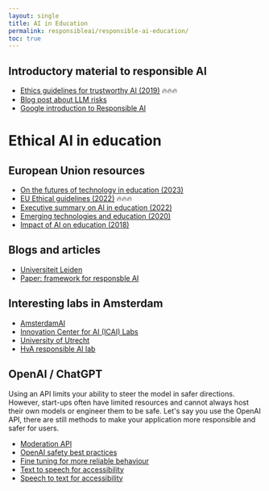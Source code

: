 ```yaml
---
layout: single
title: AI in Education
permalink: responsibleai/responsible-ai-education/
toc: true
---
```


## Introductory material to responsible AI
- [Ethics guidelines for trustworthy AI (2019)](https://digital-strategy.ec.europa.eu/en/library/ethics-guidelines-trustworthy-ai) :fire::fire::fire:
- [Blog post about LLM risks](https://blog.allenai.org/using-large-language-models-with-care-eeb17b0aed27)
- [Google introduction to Responsible AI](https://developers.google.com/machine-learning/resources/intro-responsible-ai)

# Ethical AI in education
## European Union resources
- [On the futures of technology in education (2023)](https://op.europa.eu/en/publication-detail/-/publication/e4b09917-582f-11ee-9220-01aa75ed71a1/language-en/format-PDF/source-search)
- [EU Ethical guidelines (2022)](https://op.europa.eu/en/publication-detail/-/publication/d81a0d54-5348-11ed-92ed-01aa75ed71a1/language-en) :fire::fire::fire:
- [Executive summary on AI in education (2022)](https://op.europa.eu/en/publication-detail/-/publication/7f64223f-540d-11ed-92ed-01aa75ed71a1/language-en/format-PDF/source-search)
- [Emerging technologies and education (2020)](https://op.europa.eu/en/publication-detail/-/publication/c72792a7-084f-11eb-a511-01aa75ed71a1/language-en/format-PDF/source-search)
- [Impact of AI on education (2018)](https://op.europa.eu/en/publication-detail/-/publication/5cb8eee3-e888-11e8-b690-01aa75ed71a1/language-en/format-PDF/source-search)

## Blogs and articles
- [Universiteit Leiden](https://www.staff.universiteitleiden.nl/education/it-and-education/ai-in-education)
- [Paper: framework for responsble AI](https://papers.ssrn.com/sol3/papers.cfm?abstract_id=4544010)

## Interesting labs in Amsterdam
- [AmsterdamAI](https://www.amsterdamai.com/en/)
- [Innovation Center for AI (ICAI) Labs](https://www.uva.nl/en/research/research-at-the-uva/artificial-intelligence/collaboration/collaboration-on-ai.html)
- [University of Utrecht](https://www.uu.nl/en/research/ai-data-science/responsible-ai)
- [HvA responsible AI lab](https://www.hva.nl/appliedai/labs/responsible-ai-lab/responsible-ai-lab.html)




## OpenAI / ChatGPT
Using an API limits your ability to steer the model in safer directions. However, start-ups often have limited resources and cannot always host their own models or engineer them to be safe. Let's say you use the OpenAI API, there are still methods to make your application more responsible and safer for users.

- [Moderation API](https://platform.openai.com/docs/guides/moderation/overview)
- [OpenAI safety best practices](https://platform.openai.com/docs/guides/safety-best-practices)
- [Fine tuning for more reliable behaviour](https://platform.openai.com/docs/guides/fine-tuning/)
- [Text to speech for accessibility](https://platform.openai.com/docs/guides/text-to-speech)
- [Speech to text for accessibility](https://platform.openai.com/docs/guides/speech-to-text)